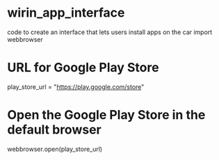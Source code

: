 # wirin_app_interface
code to create an interface that lets users install apps on the car
import webbrowser

# URL for Google Play Store
play_store_url = "https://play.google.com/store"

# Open the Google Play Store in the default browser
webbrowser.open(play_store_url)
